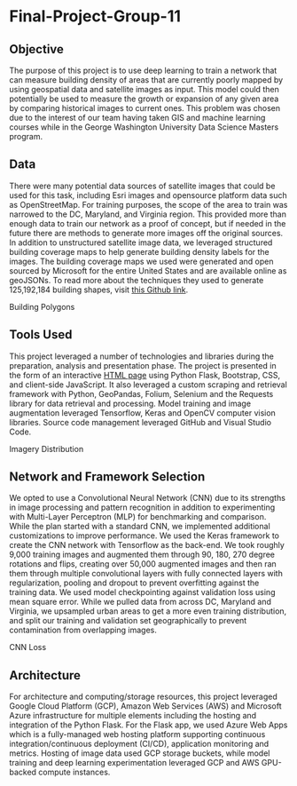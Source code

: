 # Final-Project-Group-11

## Objective
The purpose of this project is to use deep learning to train a network that can measure building density of areas that are currently poorly mapped by using geospatial data and satellite images as input. This model could then potentially be used to measure the growth or expansion of any given area by comparing historical images to current ones. This problem was chosen due to the interest of our team having taken GIS and machine learning courses while in the George Washington University Data Science Masters program.

## Data
There were many potential data sources of satellite images that could be used for this task, including Esri images and opensource platform data such as OpenStreetMap. For training purposes, the scope of the area to train was narrowed to the DC, Maryland, and Virginia region. This provided more than enough data to train our network as a proof of concept, but if needed in the future there are methods to generate more images off the original sources. In addition to unstructured satellite image data, we leveraged structured building coverage maps to help generate building density labels for the images. The building coverage maps we used were generated and open sourced by Microsoft for the entire United States and are available online as geoJSONs. To read more about the techniques they used to generate 125,192,184 building shapes, visit [this Github link](https://github.com/microsoft/USBuildingFootprints).

Building Polygons

## Tools Used
This project leveraged a number of technologies and libraries during the preparation, analysis and presentation phase. The project is presented in the form of an interactive [HTML page](https://dats6203.azurewebsites.net/) using Python Flask, Bootstrap, CSS, and client-side JavaScript. It also leveraged a custom scraping and retrieval framework with Python, GeoPandas, Folium, Selenium and the Requests library for data retrieval and processing. Model training and image augmentation leveraged Tensorflow, Keras and OpenCV computer vision libraries. Source code management leveraged GitHub and Visual Studio Code.

Imagery Distribution

## Network and Framework Selection
We opted to use a Convolutional Neural Network (CNN) due to its strengths in image processing and pattern recognition in addition to experimenting with Multi-Layer Perceptron (MLP) for benchmarking and comparison. While the plan started with a standard CNN, we implemented additional customizations to improve performance. We used the Keras framework to create the CNN network with Tensorflow as the back-end. We took roughly 9,000 training images and augmented them through 90, 180, 270 degree rotations and flips, creating over 50,000 augmented images and then ran them through multiple convolutional layers with fully connected layers with regularization, pooling and dropout to prevent overfitting against the training data. We used model checkpointing against validation loss using mean square error. While we pulled data from across DC, Maryland and Virginia, we upsampled urban areas to get a more even training distribution, and split our training and validation set geographically to prevent contamination from overlapping images.

CNN Loss

## Architecture
For architecture and computing/storage resources, this project leveraged Google Cloud Platform (GCP), Amazon Web Services (AWS) and Microsoft Azure infrastructure for multiple elements including the hosting and integration of the Python Flask. For the Flask app, we used Azure Web Apps which is a fully-managed web hosting platform supporting continuous integration/continuous deployment (CI/CD), application monitoring and metrics. Hosting of image data used GCP storage buckets, while model training and deep learning experimentation leveraged GCP and AWS GPU-backed compute instances.
